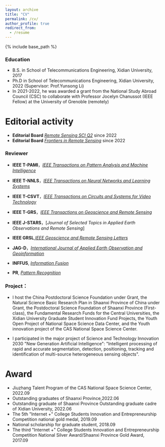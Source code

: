 ```yaml
---
layout: archive
title: "CV"
permalink: /cv/
author_profile: true
redirect_from:
  - /resume
---
```


{% include base_path %}

### Education

* B.S. in School of Telecommunications Engineering, Xidian University, 2017
* Ph.D in School of Telecommunications Engineering, Xidian University, 2022 (Supervisor: Prof.Yunsong Li)
* In 2021-2022, he was awarded a grant from the National Study Abroad Council (CSC) to collaborate with Professor Jocelyn Chanussot (IEEE Fellow) at the University of Grenoble (remotely)

Editorial activity
======
* **Editorial Board** [*Remote Sensing SCI Q2*](https://www.mdpi.com/journal/remotesensing/special_issues/KVCSC58HQ0) since 2022
* **Editorial Board** [*Frontiers in Remote Sensing*](https://www.frontiersin.org/my-frontiers/overview) since 2022


### Reviewer

* **IEEE T-PAMI**，[*IEEE Transactions on Pattern Analysis and Machine Intelligence*](https://ieeexplore.ieee.org/xpl/RecentIssue.jsp?punumber=34)

* **IEEE T-NNLS**，[*IEEE Transactions on Neural Networks and Learning Systems*](https://ieeexplore.ieee.org/xpl/RecentIssue.jsp?punumber=5962385)

* **IEEE T-CSVT**，[*IEEE Transactions on Circuits and Systems for Video Technology*](https://ieeexplore.ieee.org/xpl/RecentIssue.jsp?punumber=76)

* **IEEE T-GRS**，[*IEEE Transactions on Geoscience and Remote Sensing*](https://ieeexplore.ieee.org/xpl/RecentIssue.jsp?punumber=36)

* **IEEE J-STARS**，[*Journal of Selected Topics in Applied Earth Observations and Remote Sensing*]

* **IEEE GRSL**,[*IEEE Geoscience and Remote Sensing Letters*](https://ieeexplore.ieee.org/xpl/RecentIssue.jsp?punumber=8859)

* **JAG-D**，[*International Journal of Applied Earth Observation and Geoinformation*](https://www.sciencedirect.com/journal/international-journal-of-applied-earth-observation-and-geoinformation)

* **INFFUS**, [*Information Fusion*](https://www.sciencedirect.com/journal/information-fusion)

* **PR**, [*Pattern Recognition*](https://www.sciencedirect.com/journal/pattern-recognition)

### Project：

* I host the China Postdoctoral Science Foundation under Grant, the Natural Science Basic Research Plan in Shaanxi Province of China under Grant, the Postdoctoral Science Foundation of Shaanxi Province (First-class), the Fundamental Research Funds for the Central Universities, the Xidian University Graduate Student Innovation Fund Projects, the Youth Open Project of National Space Science Data Center, and the Youth innovation project of the CAS National Space Science Center.

* I participated in the major project of Science and Technology Innovation 2030 "New Generation Artificial Intelligence": "Intelligent processing of rapid and accurate segmentation, detection, positioning, tracking and identification of multi-source heterogeneous sensing objects". 

Award
======
* Jiuzhang Talent Program of the CAS National Space Science Center, 2022.09
* Outstanding graduates of Shaanxi Province,2022.06   
* Outstanding graduate of Shaanxi Province Outstanding graduate cadre of Xidian University, 2022.06       
* The 5th "Internet +" College Students Innovation and Entrepreneurship Competition national gold medal, 2019.09
* National scholarship for graduate student, 2018.09      
* The third "Internet +" College Students Innovation and Entrepreneurship Competition National Silver Award/Shaanxi Province Gold Award, 2017.09       




